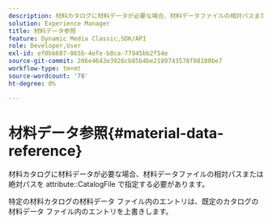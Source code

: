 ```yaml
---
description: 材料カタログに材料データが必要な場合、材料データファイルの相対パスまたは絶対パスを属性 CatalogFile で指定する必要があります。
solution: Experience Manager
title: 材料データ参照
feature: Dynamic Media Classic,SDK/API
role: Developer,User
exl-id: ef0bb687-065b-4efe-b8ca-77945bb2f54e
source-git-commit: 206e4643e3926cb85b4be2189743578f88180be7
workflow-type: tm+mt
source-wordcount: '78'
ht-degree: 0%

---
```


# 材料データ参照{#material-data-reference}

材料カタログに材料データが必要な場合、材料データファイルの相対パスまたは絶対パスを attribute::CatalogFile で指定する必要があります。

特定の材料カタログの材料データ ファイル内のエントリは、既定のカタログの材料データ ファイル内のエントリを上書きします。
